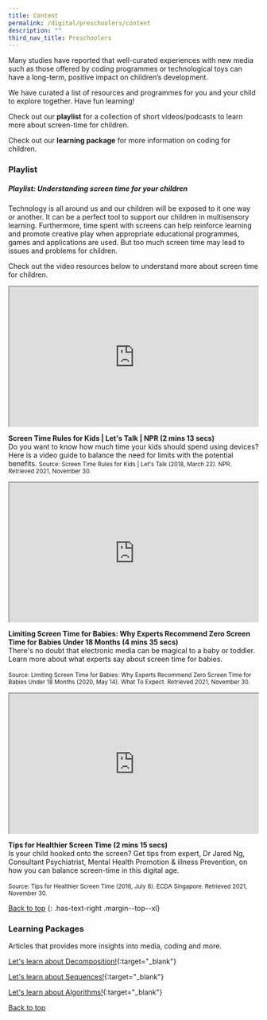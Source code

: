 ```yaml
---
title: Content
permalink: /digital/preschoolers/content
description: ""
third_nav_title: Preschoolers
---
```

<style type="text/css">
/* Links */
.content a { color: #322987; }
.content a:focus,
.content a:hover { color: #28216c; }

/* Button Outline */
.bp-button { padding-left: 1.5rem; padding-right: 1.5rem; }
.bp-button.is-primary-outline { border: 1px solid #322987; color: #322987; background-color: transparent; text-decoration: none; }
.bp-button.is-primary-outline:focus,
.bp-button.is-primary-outline:hover { border: 1px solid #322987; color: #cff2e8; background-color: #322987; text-decoration: none; }

/* Responsive Iframe */
.responsive-iframe { position: absolute; top: 0; left: 0; bottom: 0; right: 0; width: 100%; height: 100%; }
.responsive-iframe-container { position: relative; overflow: hidden; width: 100%; }
.responsive-iframe-container.ratio-16by9 { padding-top: 56.25%; }
.responsive-iframe-container.ratio-4by3 { padding-top: 75%; }
.responsive-iframe-container.ratio-3by2 { padding-top: 66.66%; }
.responsive-iframe-container.ratio-1by1 { padding-top: 100%; }
	
/* Click Box */
.clickbox { display: block; position: relative; width: 100%; padding-bottom: 56.25%; background-color: transparent; }
.clickbox span { padding: .5rem; }
.clickbox a { position: absolute; display: flex; width: 100%; height: 100%; align-items: center; justify-content: center; font-size: 1.25rem; text-align: center; text-decoration: none; text-transform: uppercase; }
.clickbox a:focus,
.clickbox a:hover { text-decoration: none; }

/* Mint Jade */
.clickbox.is-mint-jade { background-color: #dce5d3; color: #00b794; }
.clickbox.is-mint-jade a { color: #00b794; }
.clickbox.is-mint-jade a:focus,
.clickbox.is-mint-jade a:hover { background-color: #00b794; color: #dce5d3; }	

</style>

Many studies have reported that well-curated experiences with new media such as those offered by coding programmes or technological toys can have a long-term, positive impact on children’s development. 

We have curated a list of resources and programmes for you and your child to explore together. Have fun learning!

Check out our **playlist** for a collection of short videos/podcasts to learn more about screen-time for children. 

Check out our **learning package** for more information on coding for children.


<h3><b>Playlist</b></h3>

<h5 id="screen-time" class="margin--bottom--lg"><b>Playlist: Understanding screen time for your children</b></h5>

Technology is all around us and our children will be exposed to it one way or another.  It can be a perfect tool to support our children in multisensory learning.  Furthermore, time spent with screens can help reinforce learning and promote creative play when appropriate educational programmes, games and applications are used.  But too much screen time may lead to issues and problems for children.  

Check out the video resources below to understand more about screen time for children.<br>

<div class="row is-multiline margin--bottom--lg">
  <div class="col is-two-fifths">
    <div class="responsive-iframe-container ratio-16by9">
     <iframe src=" https://www.youtube.com/embed/wtbdqIds_3c" class="responsive-iframe"></iframe>
    </div>
  </div>
  <div class="col is-three-fifths">
    <p><b>Screen Time Rules for Kids | Let's Talk | NPR  (2 mins 13 secs)</b><br>
Do you want to know how much time your kids should spend using devices? Here is a video guide to balance the need for limits with the potential benefits. 
<small>Source: Screen Time Rules for Kids | Let's Talk (2018, March 22). NPR. Retrieved 2021, November 30.</small></p>
  </div>
</div>

<div class="row is-multiline margin--bottom--lg">
  <div class="col is-two-fifths">
    <div class="responsive-iframe-container ratio-16by9">
     <iframe src=" https://www.youtube.com/embed/9-u9vGafcFs" class="responsive-iframe"></iframe>
    </div>
  </div>
  <div class="col is-three-fifths">
  <p><b> Limiting Screen Time for Babies: Why Experts Recommend Zero Screen Time for Babies Under 18 Months (4 mins 35 secs)</b><br>
There's no doubt that electronic media can be magical to a baby or toddler. Learn more about what experts say about screen time for babies.<br><br>
<small> Source: Limiting Screen Time for Babies: Why Experts Recommend Zero Screen Time for Babies Under 18 Months (2020, May 14). What To Expect. Retrieved 2021, November 30.</small></p>
  </div>
</div>

<div class="row is-multiline margin--bottom--lg">
  <div class="col is-two-fifths">
    <div class="responsive-iframe-container ratio-16by9">
     <iframe src=" https://www.youtube.com/embed/1RUM5mM2MZw" class="responsive-iframe"></iframe>
    </div>
  </div>
  <div class="col is-three-fifths">
  <p><b>Tips for Healthier Screen Time (2 mins 15 secs)</b><br>
Is your child hooked onto the screen? Get tips from expert, Dr Jared Ng, Consultant Psychiatrist, Mental Health Promotion & illness Prevention, on how you can balance screen-time in this digital age.<br><br>
<small> Source: Tips for Healthier Screen Time (2016, July 8). ECDA Singapore. Retrieved 2021, November 30.</small></p>
  </div>
</div>

[Back to top](#main-content)
{: .has-text-right .margin--top--xl}

<h3 class="margin--bottom--lg" id="lp-presch-digi"><b>Learning Packages</b></h3>
Articles that provides more insights into media, coding and more.

[Let's learn about Decomposition!](/files/Digital_Decomposition_Package_Early%20Read.pdf){:target="_blank"}

[Let's learn about Sequences!](/files/Digital_Sequences_Package_%20Early%20Read.pdf){:target="_blank"}

[Let's learn about Algorithms!](/files/DIgital_Algoritms_Package_Early%20Read.pdf){:target="_blank"}

<p class="has-text-right margin--top--xl"><a href="#main-content">Back to top</a></p>